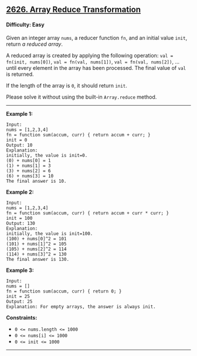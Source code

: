 ## [2626. Array Reduce Transformation](https://leetcode.com/problems/array-reduce-transformation)

#### Difficulty: Easy

Given an integer array ```nums```, a reducer function ```fn```, and an initial value ```init```, return _a reduced array_.

A reduced array is created by applying the following operation: ```val = fn(init, nums[0])```, ```val = fn(val, nums[1])```, ```val = fn(val, nums[2])```, ... until every element in the array has been processed. The final value of ```val``` is returned.

If the length of the array is ```0```, it should return ```init```.

Please solve it without using the built-in ```Array.reduce``` method.

---

__Example 1:__
```
Input: 
nums = [1,2,3,4]
fn = function sum(accum, curr) { return accum + curr; }
init = 0
Output: 10
Explanation:
initially, the value is init=0.
(0) + nums[0] = 1
(1) + nums[1] = 3
(3) + nums[2] = 6
(6) + nums[3] = 10
The final answer is 10.
```

__Example 2:__
```
Input: 
nums = [1,2,3,4]
fn = function sum(accum, curr) { return accum + curr * curr; }
init = 100
Output: 130
Explanation:
initially, the value is init=100.
(100) + nums[0]^2 = 101
(101) + nums[1]^2 = 105
(105) + nums[2]^2 = 114
(114) + nums[3]^2 = 130
The final answer is 130.
```

__Example 3:__
```
Input: 
nums = []
fn = function sum(accum, curr) { return 0; }
init = 25
Output: 25
Explanation: For empty arrays, the answer is always init.
```

__Constraints:__

- ```0 <= nums.length <= 1000```
- ```0 <= nums[i] <= 1000```
- ```0 <= init <= 1000```

---


